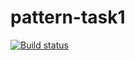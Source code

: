 # pattern-task1
[![Build status](https://ci.appveyor.com/api/projects/status/uklxk4tatcxsq7u6?svg=true)](https://ci.appveyor.com/project/Mvalerko/pattern-task1)

